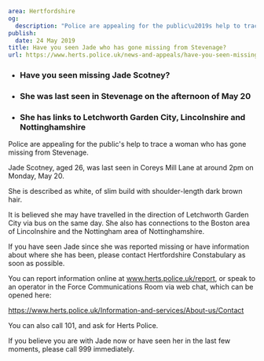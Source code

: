 ```yaml
area: Hertfordshire
og:
  description: "Police are appealing for the public\u2019s help to trace a woman who has gone missing from Stevenage."
publish:
  date: 24 May 2019
title: Have you seen Jade who has gone missing from Stevenage?
url: https://www.herts.police.uk/news-and-appeals/have-you-seen-missing-jade-from-stevenage-0270
```

* ### Have you seen missing Jade Scotney?

 * ### She was last seen in Stevenage on the afternoon of May 20

 * ### She has links to Letchworth Garden City, Lincolnshire and Nottinghamshire

Police are appealing for the public's help to trace a woman who has gone missing from Stevenage.

Jade Scotney, aged 26, was last seen in Coreys Mill Lane at around 2pm on Monday, May 20.

She is described as white, of slim build with shoulder-length dark brown hair.

It is believed she may have travelled in the direction of Letchworth Garden City via bus on the same day. She also has connections to the Boston area of Lincolnshire and the Nottingham area of Nottinghamshire.

If you have seen Jade since she was reported missing or have information about where she has been, please contact Hertfordshire Constabulary as soon as possible.

 You can report information online at www.herts.police.uk/report, or speak to an operator in the Force Communications Room via web chat, which can be opened here:

 https://www.herts.police.uk/Information-and-services/About-us/Contact

You can also call 101, and ask for Herts Police.

If you believe you are with Jade now or have seen her in the last few moments, please call 999 immediately.
